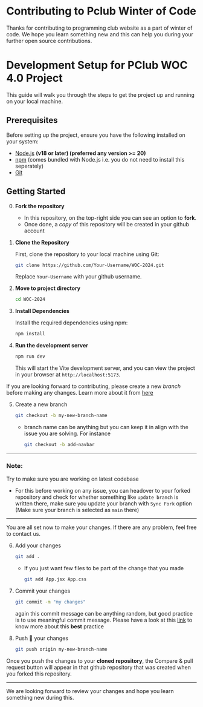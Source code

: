 # Contributing to Pclub Winter of Code

Thanks for contributing to programming club website as a part of winter of code. We hope you learn something new and this can help you during your further open source contributions.

# Development Setup for PClub WOC 4.0 Project

This guide will walk you through the steps to get the project up and running on your local machine.

## Prerequisites

Before setting up the project, ensure you have the following installed on your system:

- [Node.js](https://nodejs.org/) **(v18 or later) (preferred any version >= 20)**
- [npm](https://www.npmjs.com/) (comes bundled with Node.js i.e. you do not need to install this seperately)
- [Git](https://git-scm.com/downloads)

## Getting Started

0. **Fork the repository**

   - In this repository, on the top-right side you can see an option to **fork**.
   - Once done, a _copy_ of this repository will be created in your github account

1. **Clone the Repository**

   First, clone the repository to your local machine using Git:

   ```bash
   git clone https://github.com/Your-Username/WOC-2024.git
   ```

   Replace `Your-Username` with your github username.

2. **Move to project directory**

   ```bash
   cd WOC-2024
   ```

3. **Install Dependencies**

   Install the required dependencies using npm:

   ```bash
   npm install
   ```

4. **Run the development server**

   ```bash
   npm run dev
   ```

   This will start the Vite development server, and you can view the project in your browser at `http://localhost:5173`.

If you are looking forward to contributing, please create a new _branch_ before making any changes. Learn more about it from [here](https://docs.github.com/en/pull-requests/collaborating-with-pull-requests/proposing-changes-to-your-work-with-pull-requests/about-branches)

5. Create a new branch

   ```bash
   git checkout -b my-new-branch-name
   ```

   - branch name can be anything but you can keep it in align with the issue you are solving. For instance

     ```bash
     git checkout -b add-navbar
     ```

---

### Note:

Try to make sure you are working on latest codebase

- For this before working on any issue, you can headover to your forked repository and check for whether something like `update branch` is written there, make sure you update your branch with `Sync Fork` option (Make sure your branch is selected as `main` there)

---

You are all set now to make your changes. If there are any problem, feel free to contact us.

6. Add your changes

   ```bash
   git add .
   ```

   - If you just want few files to be part of the change that you made

     ```bash
     git add App.jsx App.css
     ```

7. Commit your changes

   ```bash
   git commit -m "my changes"
   ```

   again this commit message can be anything random, but good practice is to use meaningful commit message.
   Please have a look at this [link](https://gist.github.com/joshbuchea/6f47e86d2510bce28f8e7f42ae84c716) to know more about this **best** practice

8. Push 🚀 your changes

   ```bash
   git push origin my-new-branch-name
   ```

Once you push the changes to your **cloned repository**, the Compare & pull request button will appear in that github repository that was created when you forked this repository.

---

We are looking forward to review your changes and hope you learn something new during this.
